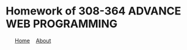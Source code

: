 <html>
 <title>Homework</title>
 <body>
<h1>Homework of 308-364 ADVANCE WEB PROGRAMMING</h1>
 
<ul>
<a href="Home.html">Home</a>&nbsp;&nbsp;&nbsp;
<a href="About.html">About</a>
</ul>
 </body>
</html>













